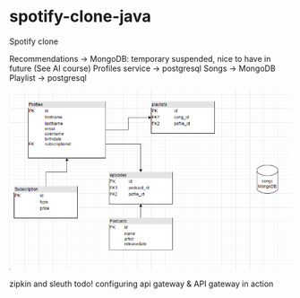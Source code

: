 # spotify-clone-java
Spotify clone


Recommendations -> MongoDB: temporary suspended, nice to have in future (See AI course)
Profiles service -> postgresql
Songs -> MongoDB
Playlist -> postgresql

![img.png](img.png)

zipkin and sleuth todo!
configuring api gateway & API gateway in action
